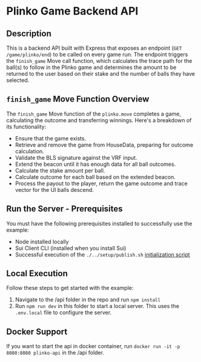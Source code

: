# Plinko Game Backend API

## Description

This is a backend API built with Express that exposes an endpoint (`GET /game/plinko/end`) to be called on every game run. The endpoint triggers the `finish_game` Move call function, which calculates the trace path for the ball(s) to follow in the Plinko game and determines the amount to be returned to the user based on their stake and the number of balls they have selected.

## `finish_game` Move Function Overview

The `finish_game` Move function of the `plinko.move` completes a game, calculating the outcome and transferring winnings. Here's a breakdown of its functionality:

- Ensure that the game exists.
- Retrieve and remove the game from HouseData, preparing for outcome calculation.
- Validate the BLS signature against the VRF input.
- Extend the beacon until it has enough data for all ball outcomes.
- Calculate the stake amount per ball.
- Calculate outcome for each ball based on the extended beacon.
- Process the payout to the player, return the game outcome and trace vector for the UI balls descend.

## Run the Server - Prerequisites
You must have the following prerequisites installed to successfully use the example:

 * Node installed locally
 * Sui Client CLI (installed when you install Sui)
 * Successful execution of the `./../setup/publish.sh` [initialization script](./../setup/README.md)
 
 ## Local Execution

Follow these steps to get started with the example:

 1. Navigate to the /api folder in the repo and run `npm install`
 2. Run `npm run dev` in this folder to start a local server. This uses the `.env.local` file to configure the server.

## Docker Support

If you want to start the api in docker container, run `docker run -it -p 8080:8080 plinko-api` in the /api folder.